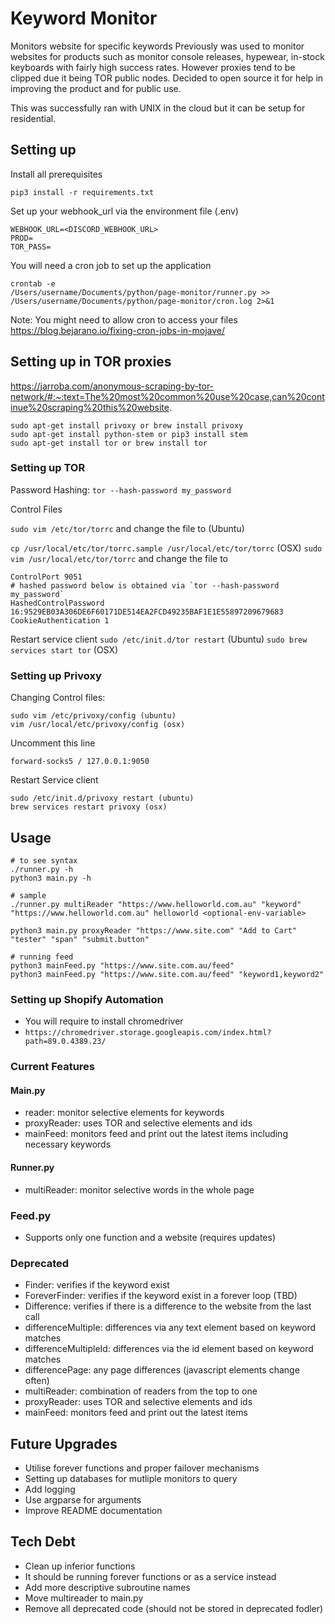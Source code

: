 # Keyword Monitor
Monitors website for specific keywords
Previously was used to monitor websites for products such as monitor console releases, hypewear, in-stock keyboards with fairly high success rates.
However proxies tend to be clipped due it being TOR public nodes.
Decided to open source it for help in improving the product and for public use.

This was successfully ran with UNIX in the cloud but it can be setup for residential.

## Setting up
Install all prerequisites
```
pip3 install -r requirements.txt
```

Set up your webhook_url via the environment file (.env)
```
WEBHOOK_URL=<DISCORD_WEBHOOK_URL>
PROD=
TOR_PASS=
```

You will need a cron job to set up the application
```
crontab -e
/Users/username/Documents/python/page-monitor/runner.py >> /Users/username/Documents/python/page-monitor/cron.log 2>&1
```
Note: You might need to allow cron to access your files
https://blog.bejarano.io/fixing-cron-jobs-in-mojave/

## Setting up in TOR proxies
https://jarroba.com/anonymous-scraping-by-tor-network/#:~:text=The%20most%20common%20use%20case,can%20continue%20scraping%20this%20website.

```
sudo apt-get install privoxy or brew install privoxy
sudo apt-get install python-stem or pip3 install stem
sudo apt-get install tor or brew install tor
```

### Setting up TOR

Password Hashing:
`tor --hash-password my_password`

Control Files

`sudo vim /etc/tor/torrc` and change the file to (Ubuntu)

`cp /usr/local/etc/tor/torrc.sample /usr/local/etc/tor/torrc` (OSX)
`sudo vim /usr/local/etc/tor/torrc` and change the file to

```
ControlPort 9051
# hashed password below is obtained via `tor --hash-password my_password`
HashedControlPassword 16:9529EB03A306DE6F60171DE514EA2FCD49235BAF1E1E55897209679683
CookieAuthentication 1
```

Restart service client
`sudo /etc/init.d/tor restart` (Ubuntu)
`sudo brew services start tor` (OSX)

### Setting up Privoxy
Changing Control files:
```
sudo vim /etc/privoxy/config (ubuntu)
vim /usr/local/etc/privoxy/config (osx)
```
Uncomment this line
```
forward-socks5 / 127.0.0.1:9050
```

Restart Service client
```
sudo /etc/init.d/privoxy restart (ubuntu)
brew services restart privoxy (osx)
```


## Usage
```
# to see syntax
./runner.py -h
python3 main.py -h

# sample
./runner.py multiReader "https://www.helloworld.com.au" "keyword" "https://www.helloworld.com.au" helloworld <optional-env-variable>

python3 main.py proxyReader "https://www.site.com" "Add to Cart" "tester" "span" "submit.button"

# running feed
python3 mainFeed.py "https://www.site.com.au/feed" 
python3 mainFeed.py "https://www.site.com.au/feed" "keyword1,keyword2"
```

### Setting up Shopify Automation
- You will require to install chromedriver
- `https://chromedriver.storage.googleapis.com/index.html?path=89.0.4389.23/`


### Current Features
#### Main.py
- reader: monitor selective elements for keywords
- proxyReader: uses TOR and selective elements and ids
- mainFeed: monitors feed and print out the latest items including necessary keywords

#### Runner.py
- multiReader: monitor selective words in the whole page

### Feed.py
- Supports only one function and a website (requires updates)

### Deprecated
- Finder: verifies if the keyword exist
- ForeverFinder: verifies if the keyword exist in a forever loop (TBD)
- Difference: verifies if there is a difference to the website from the last call 
- differenceMultiple: differences via any text element based on keyword matches 
- differenceMultipleId: differences via the id element based on keyword matches 
- differencePage: any page differences (javascript elements change often)
- multiReader: combination of readers from the top to one
- proxyReader: uses TOR and selective elements and ids
- mainFeed: monitors feed and print out the latest items


## Future Upgrades
- Utilise forever functions and proper failover mechanisms
- Setting up databases for mutliple monitors to query
- Add logging
- Use argparse for arguments
- Improve README documentation

## Tech Debt
- Clean up inferior functions
- It should be running forever functions or as a service instead
- Add more descriptive subroutine names
- Move multireader to main.py
- Remove all deprecated code (should not be stored in deprecated fodler)
